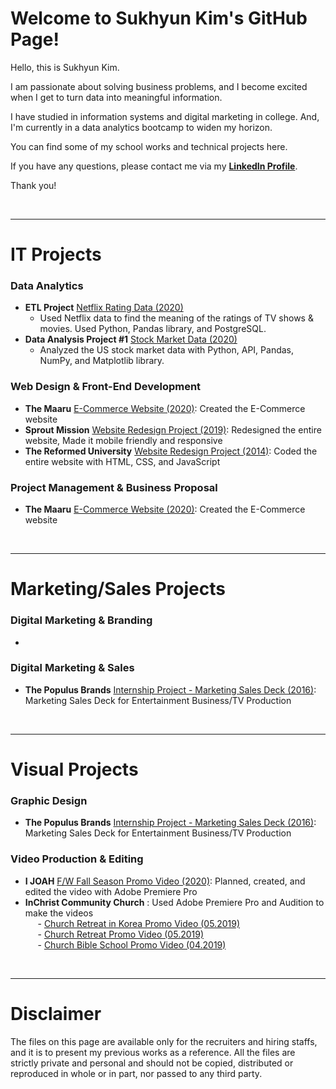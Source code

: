 # Welcome to Sukhyun Kim's GitHub Page! 

Hello, this is Sukhyun Kim. 

I am passionate about solving business problems, and I become excited when I get to turn data into meaningful information. 

I have studied in information systems and digital marketing in college. And, I'm currently in a data analytics bootcamp to widen my horizon. 

You can find some of my school works and technical projects here.

If you have any questions, please contact me via my **[LinkedIn Profile](www.linkedin.com/in/sukhyun-kim)**.

Thank you! 

<p>&nbsp;</p>
<hr/>

# IT Projects
### Data Analytics
* **ETL Project** [Netflix Rating Data (2020)](http://rachelskim.net/ETL_Project)
  - Used Netflix data to find the meaning of the ratings of TV shows & movies. Used Python, Pandas library, and PostgreSQL.
* **Data Analysis Project #1** [Stock Market Data (2020)](http://rachelskim.net/Data_Project_1)
  - Analyzed the US stock market data with Python, API, Pandas, NumPy, and Matplotlib library.

### Web Design & Front-End Development
* **The Maaru** [E-Commerce Website (2020)](https://www.themaaru.com): Created the E-Commerce website
* **Sprout Mission** [Website Redesign Project (2019)](https://www.sproutmission.org): Redesigned the entire website, Made it mobile friendly and responsive
* **The Reformed University** [Website Redesign Project (2014)](http://rachelskim.net/ru_first_website_project): Coded the entire website with HTML, CSS, and JavaScript

### Project Management & Business Proposal
* **The Maaru** [E-Commerce Website (2020)](https://www.themaaru.com): Created the E-Commerce website

<p>&nbsp;</p>
<hr/>

# Marketing/Sales Projects
### Digital Marketing & Branding
* 

### Digital Marketing & Sales
* **The Populus Brands** [Internship Project - Marketing Sales Deck (2016)](https://docs.google.com/presentation/d/1i8_gdWDMxuwO-nUcCSjtJjo-IkSf8xmbn5uuwv36UyI/edit?usp=sharing): Marketing Sales Deck for Entertainment Business/TV Production

<p>&nbsp;</p>
<hr/>

# Visual Projects
### Graphic Design
* **The Populus Brands** [Internship Project - Marketing Sales Deck (2016)](https://docs.google.com/presentation/d/1i8_gdWDMxuwO-nUcCSjtJjo-IkSf8xmbn5uuwv36UyI/edit?usp=sharing): Marketing Sales Deck for Entertainment Business/TV Production

### Video Production & Editing
* **I JOAH** [F/W Fall Season Promo Video (2020)](https://www.youtube.com/watch?v=KMKp3q4urOs&ab_channel=IJOAH): Planned, created, and edited the video with Adobe Premiere Pro
* **InChrist Community Church** : Used Adobe Premiere Pro and Audition to make the videos<br>
&nbsp;&nbsp;&nbsp;&nbsp; - [Church Retreat in Korea Promo Video (05.2019)](https://www.youtube.com/watch?v=O90U0aU-nJU)<br>
&nbsp;&nbsp;&nbsp;&nbsp; - [Church Retreat Promo Video (05.2019)](https://www.youtube.com/watch?v=H6O-7DAPENQ)<br>
&nbsp;&nbsp;&nbsp;&nbsp; - [Church Bible School Promo Video (04.2019)](https://www.youtube.com/watch?v=hUst-BnQQn8)


<p>&nbsp;</p>
<hr/>

# Disclaimer
The files on this page are available only for the recruiters and hiring staffs, and it is to present my previous works as a reference. All the files are strictly private and personal and should not be copied, distributed or reproduced in whole or in part, nor passed to any third party. 
 

